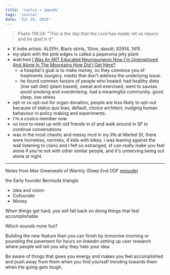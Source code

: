 ```yaml
---
title: 'costco + ippudo'
tags: 'journal'
date: 'Jul 19, 2024'
---
```


> Psalm 118:24: "This is the day that the Lord has made; let us rejoice and be glad in it"

- K indie artists: ALEPH, Black skirts, 10cm, dasutt, 92914, 1415
- my plant with the pink edges is called a peperonia jelly plant
- watched [I Was An MIT Educated Neurosurgeon Now I'm Unemployed And Alone In The Mountains How Did I Get Here?](https://www.youtube.com/watch?v=25LUF8GmbFU)
  - a hospital's goal is to make money, so they convince you of treatments (surgery, meds) that don't address the underlying issue.
  - he found common factors of people who healed: had healthy diets (low salt diet) (plant based), sweat and exercised, went to saunas. avoid smoking and overdrinking. had a meaningful community. good sleep. low stress
- opt-in vs opt-out for organ donation, people are less likely to opt-out because of status quo bias, default, choice architect, nudging human behaviour in policy making and experiments.
- I'm a costco member now
- so nice to meet up with old friends in sf and walk around in SF to continue conversations
- was in the most chaotic and messy mcd in my life at Market St, there were homeless, normies, 4 kids with bikes, i was leaning against the wall listening to clario and I felt so estranged, sf can really make you feel alone if you're not with other similar people, and it's unnerving being out alone at night.

---

Notes from Max Greenwald of Warmly (Deep End ODF [episode](https://ideas.beondeck.com/lessons-from-the-journey-to-building-a-product-customers-want-with-max-greenwald-of-warmly/))

the Early founder Bermuda triangle

- idea and vision
- Cofounder
- Money

When things get hard, you will fall back on doing things that feel accomplishable

Which sounds more fun?

Building the new feature than you can finish by tomorrow morning or pounding the pavement for hours on linkedin setting up user research where people will tell you why they hate your idea

Be aware of things that gives you energy and makes you feel accomplished and push away from them when you find yourself trending towards them when the going gets tough.
